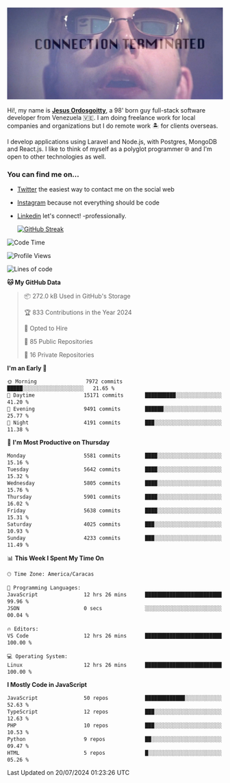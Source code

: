 ![hackers movie reference](./disconnected.jpg)

Hi!, my name is [**Jesus Ordosgoitty**](https://jodaz.dev), a 98' born guy full-stack software developer from Venezuela 🇻🇪. I am doing freelance work for local companies and organizations but I do remote work 🏝️ for clients overseas. 

I develop applications using Laravel and Node.js, with Postgres, MongoDB and React.js. I like to think of myself as a polyglot programmer 🌐 and I'm open to other technologies as well.

### You can find me on...

- [Twitter](https://twitter.com/jodaz_) the easiest way to contact me on the social web
- [Instagram](https://instagram.com/jodaz_) because not everything should be code
- [Linkedin](https://linkedin.com/in/jodaz) let's connect! -professionally.


    [![GitHub Streak](https://streak-stats.demolab.com?user=jodaz&theme=tokyonight)](https://git.io/streak-stats)

<!--START_SECTION:waka-->
![Code Time](http://img.shields.io/badge/Code%20Time-6%2C664%20hrs%2029%20mins-blue)

![Profile Views](http://img.shields.io/badge/Profile%20Views-0-blue)

![Lines of code](https://img.shields.io/badge/From%20Hello%20World%20I%27ve%20Written-83.7%20million%20lines%20of%20code-blue)

**🐱 My GitHub Data** 

> 📦 272.0 kB Used in GitHub's Storage 
 > 
> 🏆 833 Contributions in the Year 2024
 > 
> 💼 Opted to Hire
 > 
> 📜 85 Public Repositories 
 > 
> 🔑 16 Private Repositories 
 > 
**I'm an Early 🐤** 

```text
🌞 Morning                7972 commits        █████░░░░░░░░░░░░░░░░░░░░   21.65 % 
🌆 Daytime                15171 commits       ██████████░░░░░░░░░░░░░░░   41.20 % 
🌃 Evening                9491 commits        ██████░░░░░░░░░░░░░░░░░░░   25.77 % 
🌙 Night                  4191 commits        ███░░░░░░░░░░░░░░░░░░░░░░   11.38 % 
```
📅 **I'm Most Productive on Thursday** 

```text
Monday                   5581 commits        ████░░░░░░░░░░░░░░░░░░░░░   15.16 % 
Tuesday                  5642 commits        ████░░░░░░░░░░░░░░░░░░░░░   15.32 % 
Wednesday                5805 commits        ████░░░░░░░░░░░░░░░░░░░░░   15.76 % 
Thursday                 5901 commits        ████░░░░░░░░░░░░░░░░░░░░░   16.02 % 
Friday                   5638 commits        ████░░░░░░░░░░░░░░░░░░░░░   15.31 % 
Saturday                 4025 commits        ███░░░░░░░░░░░░░░░░░░░░░░   10.93 % 
Sunday                   4233 commits        ███░░░░░░░░░░░░░░░░░░░░░░   11.49 % 
```


📊 **This Week I Spent My Time On** 

```text
🕑︎ Time Zone: America/Caracas

💬 Programming Languages: 
JavaScript               12 hrs 26 mins      █████████████████████████   99.96 % 
JSON                     0 secs              ░░░░░░░░░░░░░░░░░░░░░░░░░   00.04 % 

🔥 Editors: 
VS Code                  12 hrs 26 mins      █████████████████████████   100.00 % 

💻 Operating System: 
Linux                    12 hrs 26 mins      █████████████████████████   100.00 % 
```

**I Mostly Code in JavaScript** 

```text
JavaScript               50 repos            █████████████░░░░░░░░░░░░   52.63 % 
TypeScript               12 repos            ███░░░░░░░░░░░░░░░░░░░░░░   12.63 % 
PHP                      10 repos            ███░░░░░░░░░░░░░░░░░░░░░░   10.53 % 
Python                   9 repos             ██░░░░░░░░░░░░░░░░░░░░░░░   09.47 % 
HTML                     5 repos             █░░░░░░░░░░░░░░░░░░░░░░░░   05.26 % 
```




 Last Updated on 20/07/2024 01:23:26 UTC
<!--END_SECTION:waka-->
